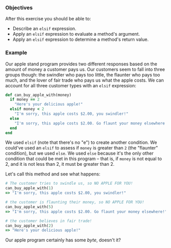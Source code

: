 <!-- { ids:[122], language:'Ruby', type:'workshop', order: 2, name:'Elsif Expression', description:'Learn how to evaluate arguments and determine values with the elsif expression.' }-->

### Objectives

After this exercise you should be able to:

- Describe an `elsif` expression.
- Apply an `elsif` expression to evaluate a method's argument.
- Apply an `elsif` expression to determine a method's return value.

### Example

Our apple stand program provides two different responses based on the amount of money a customer pays us. Our customers seem to fall into three groups though: the swindler who pays too little, the flaunter who pays too much, and the lover of fair trade who pays us what the apple costs. We can account for all three customer types with an `elsif` expression:

```ruby
def can_buy_apple_with(money)
  if money == 2
    "Here's your delicious apple!"
  elsif money < 2
    "I'm sorry, this apple costs $2.00, you swindler!"
  else
    "I'm sorry, this apple costs $2.00. Go flaunt your money elsewhere!"
  end
end
```

We used `elsif` (note that there's no "e") to create another condition. We could've used an `elsif` to assess if `money` is greater than `2` (the "flaunter" condition), but we used `else`. We used `else` because it's the only other condition that could be met in this program – that is, if `money` is not equal to 2, and it is not less than 2, it must be greater than 2.

Let's call this method and see what happens:

```ruby
# The customer tries to swindle us, so NO APPLE FOR YOU!
can_buy_apple_with(1)
=> "I'm sorry, this apple costs $2.00, you swindler!"

# the customer is flaunting their money, so NO APPLE FOR YOU!
can_buy_apple_with(5)
=> "I'm sorry, this apple costs $2.00. Go flaunt your money elsewhere!"

# the customer believes in fair trade!
can_buy_apple_with(2)
=> "Here's your delicious apple!"
```

Our apple program certainly has some _byte_, doesn't it?
